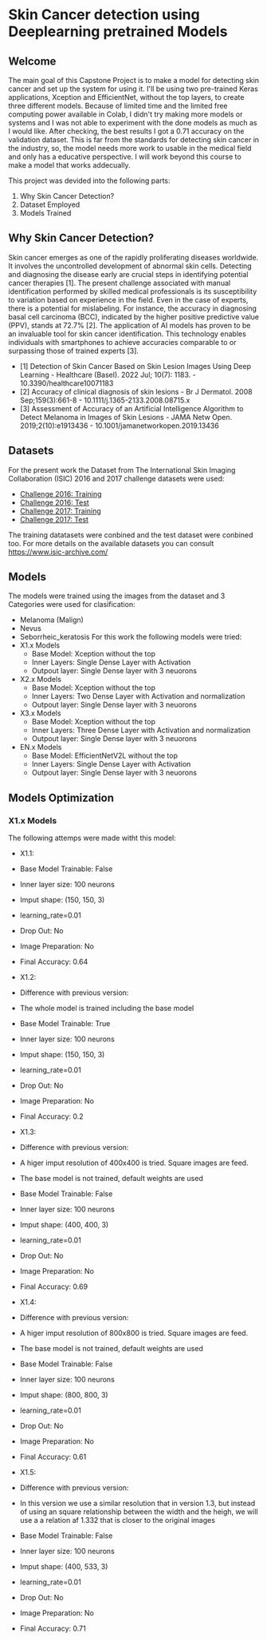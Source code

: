 # Skin Cancer detection using Deeplearning pretrained Models
## Welcome
The main goal of this Capstone Project is to make a model for detecting skin cancer and set up the system for using it. I'll be using two pre-trained Keras applications, Xception and EfficientNet, without the top layers, to create three different models. Because of limited time and the limited free computing power available in Colab, I didn't try making more models or systems and I was not able to experiment with the done models as much as I would like. After checking, the best results I got a 0.71 accuracy on the validation dataset. This is far from the standards for detecting skin cancer in the industry, so, the model needs more work to usable in the medical field and only has a educative perspective. I will work beyond this course to make a model that works addecually. 

This project was devided into the following parts:
1. Why Skin Cancer Detection?
2. Dataset Employed
3. Models Trained

## Why Skin Cancer Detection?
Skin cancer emerges as one of the rapidly proliferating diseases worldwide. It involves the uncontrolled development of abnormal skin cells. Detecting and diagnosing the disease early are crucial steps in identifying potential cancer therapies
[1].
The present challenge associated with manual identification performed by skilled medical professionals is its susceptibility to variation based on experience in the field. Even in the case of experts, there is a potential for mislabeling. For instance, the accuracy in diagnosing basal cell carcinoma (BCC), indicated by the higher positive predictive value (PPV), stands at 72.7% [2].
The application of AI models has proven to be an invaluable tool for skin cancer identification. This technology enables individuals with smartphones to achieve accuracies comparable to or surpassing those of trained experts [3].

* [1] Detection of Skin Cancer Based on Skin Lesion Images Using Deep Learning - Healthcare (Basel). 2022 Jul; 10(7): 1183. - 10.3390/healthcare10071183
* [2] Accuracy of clinical diagnosis of skin lesions -  Br J Dermatol. 2008 Sep;159(3):661-8 - 10.1111/j.1365-2133.2008.08715.x 
* [3] Assessment of Accuracy of an Artificial Intelligence Algorithm to Detect Melanoma in Images of Skin Lesions -  JAMA Netw Open. 2019;2(10):e1913436 - 10.1001/jamanetworkopen.2019.13436 


## Datasets
For the present work the Dataset from The International Skin Imaging Collaboration​ (ISIC) 2016 and 2017 challenge datasets were used:
* [Challenge 2016: Training](https://api.isic-archive.com/collections/74/)
* [Challenge 2016: Test](https://api.isic-archive.com/collections/61/)
* [Challenge 2017: Training](https://api.isic-archive.com/collections/60/)
* [Challenge 2017: Test](https://api.isic-archive.com/collections/69/)

The training datatasets were conbined and the test dataset were conbined too. For more details on the available datasets you can consult https://www.isic-archive.com/

## Models
The models were trained using the images from the dataset and 3 Categories were used for clasification:
* Melanoma (Malign)
* Nevus
* Seborrheic_keratosis
For this work the following models were tried:
* X1.x Models
  * Base Model: Xception without the top
  * Inner Layers: Single Dense Layer with Activation
  * Outpout layer: Single Dense layer with 3 neuorons
* X2.x Models
  * Base Model: Xception without the top
  * Inner Layers: Two Dense Layer with Activation and normalization
  * Outpout layer: Single Dense layer with 3 neuorons
* X3.x Models
  * Base Model: Xception without the top
  * Inner Layers: Three Dense Layer with Activation and normalization
  * Outpout layer: Single Dense layer with 3 neuorons
* EN.x Models
  * Base Model: EfficientNetV2L without the top
  * Inner Layers: Single Dense Layer with Activation
  * Outpout layer: Single Dense layer with 3 neuorons
 
 
## Models Optimization
### X1.x Models
The following attemps were made witht this model:
* X1.1:
 * Base Model Trainable: False
 * Inner layer size: 100 neurons
 * Imput shape: (150, 150, 3)
 * learning_rate=0.01
 * Drop Out: No
 * Image Preparation: No
 * Final Accuracy: 0.64

*  X1.2:
 * Difference with previous version:
  * The whole model is trained including the base model 
 * Base Model Trainable: True
 * Inner layer size: 100 neurons
 * Imput shape: (150, 150, 3)
 * learning_rate=0.01
 * Drop Out: No
 * Image Preparation: No
 * Final Accuracy: 0.2

*  X1.3:
 * Difference with previous version:
  * A higer imput resolution of 400x400 is tried. Square images are feed.
  * The base model is not trained, default weights are used  
 * Base Model Trainable: False
 * Inner layer size: 100 neurons
 * Imput shape: (400, 400, 3)
 * learning_rate=0.01
 * Drop Out: No
 * Image Preparation: No
 * Final Accuracy: 0.69

*  X1.4:
 * Difference with previous version:
  * A higer imput resolution of 800x800 is tried. Square images are feed.
  * The base model is not trained, default weights are used  
 * Base Model Trainable: False
 * Inner layer size: 100 neurons
 * Imput shape: (800, 800, 3)
 * learning_rate=0.01
 * Drop Out: No
 * Image Preparation: No
 * Final Accuracy: 0.61

*  X1.5:
 * Difference with previous version:
  * In this version we use a similar resolution that in version 1.3, but instead of using an square relationship between the width and the heigh, we will use a a relation af 1.332 that is closer to the original images
 * Base Model Trainable: False
 * Inner layer size: 100 neurons
 * Imput shape: (400, 533, 3)
 * learning_rate=0.01
 * Drop Out: No
 * Image Preparation: No
 * Final Accuracy: 0.71
